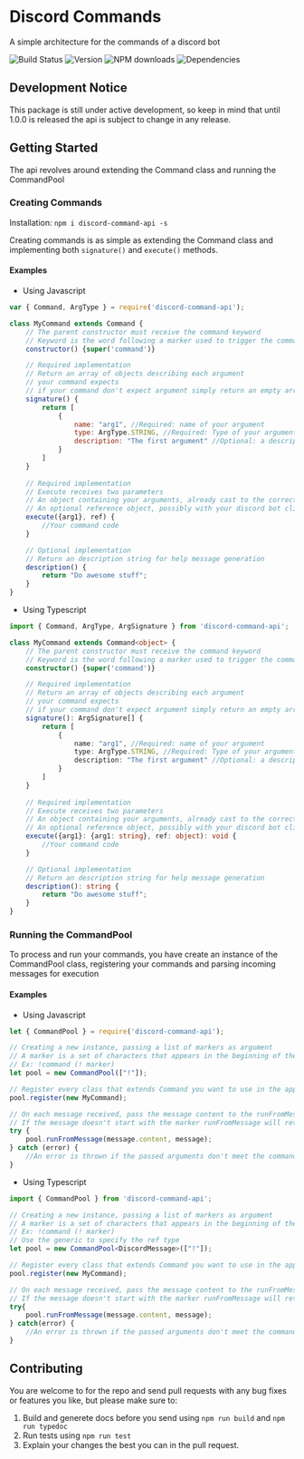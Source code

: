 # Discord Commands
A simple architecture for the commands of a discord bot

![Build Status](https://travis-ci.org/ivan94/discord-command-api.svg)
![Version](https://img.shields.io/npm/v/discord-command-api.svg)
![NPM downloads](https://img.shields.io/npm/dt/discord-command-api.svg)
![Dependencies](https://david-dm.org/ivan94/discord-command-api.svg)


## Development Notice
This package is still under active development, so keep in mind that until 1.0.0 is released the api is subject to change in any release.

## Getting Started
The api revolves around extending the Command class and running the CommandPool

### Creating Commands

Installation: `npm i discord-command-api -s`

Creating commands is as simple as extending the Command class and implementing both ```signature()``` and ```execute()``` methods.

#### Examples
* Using Javascript
```javascript
var { Command, ArgType } = require('discord-command-api');

class MyCommand extends Command {
    // The parent constructor must receive the command keyword
    // Keyword is the word following a marker used to trigger the command (ex: !command)
    constructor() {super('command')}

    // Required implementation
    // Return an array of objects describing each argument 
    // your command expects
    // if your command don't expect argument simply return an empty array
    signature() {
        return [
            {
                name: "arg1", //Required: name of your argument
                type: ArgType.STRING, //Required: Type of your argument (Supported: string, number and boolean)
                description: "The first argument" //Optional: a description for help message generation
            }
        ]
    }
    
    // Required implementation
    // Execute receives two parameters
    // An object containing your arguments, already cast to the correct type
    // An optional reference object, possibly with your discord bot client for sending responses, or any data you want
    execute({arg1}, ref) {
        //Your command code
    }

    // Optional implementation
    // Return an description string for help message generation
    description() {
        return "Do awesome stuff";
    }
}

```
* Using Typescript
```typescript
import { Command, ArgType, ArgSignature } from 'discord-command-api';

class MyCommand extends Command<object> {
    // The parent constructor must receive the command keyword
    // Keyword is the word following a marker used to trigger the command (ex: !command)
    constructor() {super('command')}

    // Required implementation
    // Return an array of objects describing each argument 
    // your command expects
    // if your command don't expect argument simply return an empty array
    signature(): ArgSignature[] {
        return [
            {
                name: "arg1", //Required: name of your argument
                type: ArgType.STRING, //Required: Type of your argument (Supported: string, number and boolean)
                description: "The first argument" //Optional: a description for help message generation
            }
        ]
    }
    
    // Required implementation
    // Execute receives two parameters
    // An object containing your arguments, already cast to the correct type
    // An optional reference object, possibly with your discord bot client for sending responses, or any data you want
    execute({arg1}: {arg1: string}, ref: object): void {
        //Your command code
    }

    // Optional implementation
    // Return an description string for help message generation
    description(): string {
        return "Do awesome stuff";
    }
}
```
### Running the CommandPool
To process and run your commands, you have create an instance of the CommandPool class, registering your commands and parsing incoming messages for execution

#### Examples
* Using Javascript
```javascript
let { CommandPool } = require('discord-command-api');

// Creating a new instance, passing a list of markers as argument
// A marker is a set of characters that appears in the beginning of the message to indicate the message is a command
// Ex: !command (! marker)
let pool = new CommandPool(["!"]);

// Register every class that extends Command you want to use in the application
pool.register(new MyCommand);

// On each message received, pass the message content to the runFromMessage function, along with your payload
// If the message doesn't start with the marker runFromMessage will return silently
try {
    pool.runFromMessage(message.content, message);
} catch (error) {
    //An error is thrown if the passed arguments don't meet the command signature
}
```
* Using Typescript
```typescript
import { CommandPool } from 'discord-command-api';

// Creating a new instance, passing a list of markers as argument
// A marker is a set of characters that appears in the beginning of the message to indicate the message is a command
// Ex: !command (! marker)
// Use the generic to specify the ref type
let pool = new CommandPool<DiscordMessage>(["!"]);

// Register every class that extends Command you want to use in the application
pool.register(new MyCommand);

// On each message received, pass the message content to the runFromMessage function, along with your payload
// If the message doesn't start with the marker runFromMessage will return silently
try{
    pool.runFromMessage(message.content, message);
} catch(error) {
    //An error is thrown if the passed arguments don't meet the command signature
}
```

## Contributing
You are welcome to for the repo and send pull requests with any bug fixes or features you like, but please make sure to:
1. Build and generete docs before you send using `npm run build` and `npm run typedoc`
2. Run tests using `npm run test`
3. Explain your changes the best you can in the pull request.
